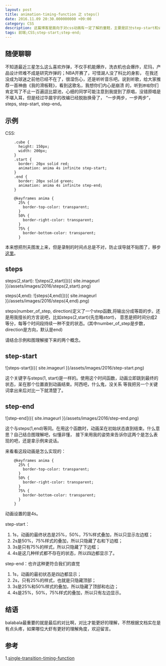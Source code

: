 ```yaml
---
layout: post
title: animation-timing-function 之 steps()
date: 2016.11.09 20:30.000000000 +09:00
category: CSS
description: 这篇博客是面向于对css动画有一定了解的童鞋，主要是区分step-start和step-end.
tags: 前端;CSS;step-start;step-end;
---
```


## 随便聊聊

不知道最近三星怎么这么喜欢炸弹，不仅手机能爆炸，洗衣机也会爆炸，尼玛，产品设计师难不成是研究炸弹的；NBA开赛了，可惜湖人没了科比的身影，
在我还没成为球迷之前他已经不在了，很湿伤心，还是听听音乐吧。说到听歌，给大家推荐一首神曲《我的滑板鞋》，看到这歌名，我想你们内心是崩溃
的，听到`原唱`你们肯定骂了不止一百遍逗比碧池，心细的同学可能注意到我提到了原唱，没错原唱是不堪入耳，但是经过华晨宇的改编已经脱胎换骨了，
“一步两步，一步两步”，steps, step-start, step-end。

## 示例

CSS:

```
    .cube {
      height: 150px;
      width: 200px;
    }
    .start {
      border: 20px solid red;
      animation: anima 4s infinite step-start;
    }
    .end {
      border: 20px solid green;
      animation: anima 4s infinite step-end;
    }

    @keyframes anima {
      25% {
        border-top-color: transparent;
      }
      50% {
        border-right-color: transparent;
      }
      75% {
        border-bottom-color: transparent;
      }

```

本来想把剂夫图发上来，但是录制的时间点总是不对，防止误导就不贴图了，移步[这里](https://jsfiddle.net/CoderGLM/7gz452ad/)。

## steps

steps\(2,start\):
![steps(2,start)]({{ site.imageurl }}/assets/images/2016/steps(2,start).png)

steps\(4,end\):
![steps(4,end)]({{ site.imageurl }}/assets/images/2016/steps(4,end).png)

steps(number_of_step, direction)定义了一个step函数,将输出分成等距的步。还是用我擅长的方言说吧，比如steps(2,start)(先忽略*start*)，
意思是把时间分成2等分，每等个时间段持续一种不变的状态。(其中number_of_step是步数，direction是方向，默认是end)

请结合示例和图理解接下来的两个概念。

## step-start

![steps-start]({{ site.imageurl }}/assets/images/2016/step-start.png)

这个关键字与steps(1, start)是一样的。使用这个时间函数，动画立即跳到最终的状态，呆在那个位置直到动画结束。阿西吧，什么鬼，没关系
等我把另一个关键词拿出来后对比一下就清楚了。

## step-end

![step-end]({{ site.imageurl }}/assets/images/2016/step-end.png)

这个与steps(1,end)等同。在用这个函数时，动画呆在初始状态直到结束。什么意思？自己结合图理解吧，似懂非懂，
接下来用我的姿势来告诉你这两个是怎么表现的吧，还是拿示例来说话。

来看看这段动画是怎么实现的：

```
    @keyframes anima {
      25% {
        border-top-color: transparent;
      }
      50% {
        border-right-color: transparent;
      }
      75% {
        border-bottom-color: transparent;
      }
    }

```

动画设置的是4s。

step-start：

1. 1s，动画的最终状态是25%，50%，75%样式叠加，所以只显示左边框；
2. 2s是50%，75%样式的叠加，所以只隐藏了右和下边框；
3. 3s是只有75%的样式，所以只隐藏了下边框；
4. 4s是这几种样式都不存在的状态，所以四边都显示了。

step-end：也许这种更符合我们的直觉

1. 1s，动画的最初状态是四边都显示；
2. 2s，只有25%的样式，也就是只隐藏顶部；
3. 3s是25%和50%样式的叠加，所以隐藏了顶部和右边；
4. 4s是25%，50%，75%样式的叠加，所以只有左边显示。

## 结语

balabala最重要的就是最后的对比啊，对比才能更好的理解，不然根据文档实在是有点头疼，如果哪位大虾有更好的理解角度，欢迎留言。

## 参考

1.[single-transition-timing-function](https://developer.mozilla.org/en-US/docs/Web/CSS/single-transition-timing-function)<br/>
